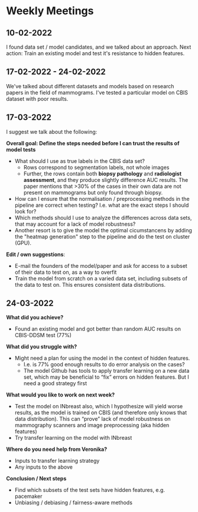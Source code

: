 # Weekly Meetings

## 10-02-2022

I found data set / model candidates, and we talked about an approach. Next action: Train an existing model and test it's resistance to hidden features.

## 17-02-2022 - 24-02-2022

We've talked about different datasets and models based on research papers in the field of mammograms. I've tested a particular model on CBIS dataset with poor results.

## 17-03-2022

I suggest we talk about the following:

**Overall goal: Define the steps needed before I can trust the results of model tests**
- What should I use as true labels in the CBIS data set?
  - Rows correspond to segmentation labels, not whole images
  - Further, the rows contain both **biopsy pathology** and **radiologist assessment**, and they produce slightly difference AUC results. The paper mentions that >30% of the cases in their own data are not present on mammograms but only found through biopsy.
- How can I ensure that the normalisation / preprocessing methods in the pipeline are correct when testing? I.e. what are the exact steps I should look for?
- Which methods should I use to analyze the differences across data sets, that may account for a lack of model robustness?
- Another resort is to give the model the optimal cicumstancens by adding the "heatmap generation" step to the pipeline and do the test on cluster (GPU).

**Edit / own suggestions**:
- E-mail the founders of the model/paper and ask for access to a subset of their data to test on, as a way to overfit
- Train the model from scratch on a varied data set, including subsets of the data to test on. This ensures consistent data distributions.

## 24-03-2022
**What did you achieve?**
- Found an existing model and got better than random AUC results on CBIS-DDSM test (77%)

**What did you struggle with?**
- Might need a plan for using the model in the context of hidden features.
  - I.e. is 77% good enough results to do error analysis on the cases?
  - The model Github has tools to apply transfer learning on a new data set, which may be beneficial to “fix” errors on hidden features. But I need a good strategy first

**What would you like to work on next week?**
- Test the model on INbreast also, which I hypothesize will yield worse results, as the model is trained on CBIS (and therefore only knows that data distribution). This can “prove” lack of model robustness on mammography scanners and image preprocessing (aka hidden features)
- Try transfer learning on the model with INbreast

**Where do you need help from Veronika?**
- Inputs to transfer learning strategy
- Any inputs to the above

**Conclusion / Next steps**
- Find which subsets of the test sets have hidden features, e.g. pacemaker
- Unbiasing / debiasing / fairness-aware methods


